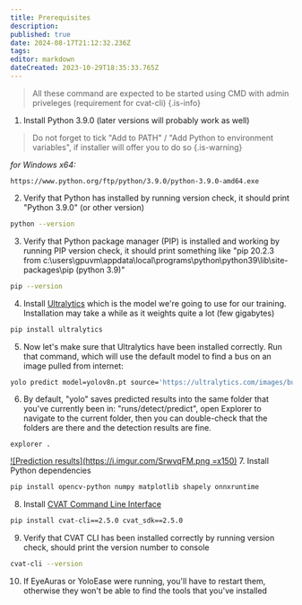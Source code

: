```yaml
---
title: Prerequisites
description: 
published: true
date: 2024-08-17T21:12:32.236Z
tags: 
editor: markdown
dateCreated: 2023-10-29T18:35:33.765Z
---
```


> All these command are expected to be started using CMD with admin priveleges (requirement for cvat-cli)
{.is-info}

1. Install Python 3.9.0 (later versions will probably work as well)
> Do not forget to tick "Add to PATH" / "Add Python to environment variables", if installer will offer you to do so
{.is-warning}

*for Windows x64:*
```
https://www.python.org/ftp/python/3.9.0/python-3.9.0-amd64.exe
```

2. Verify that Python has installed by running version check, it should print "Python 3.9.0" (or other version)
```bash
python --version
```
3. Verify that Python package manager (PIP) is installed and working by running PIP version check, it should print something like "pip 20.2.3 from c:\users\gpuvm\appdata\local\programs\python\python39\lib\site-packages\pip (python 3.9)"
```bash
pip --version
```
4. Install [Ultralytics](https://github.com/ultralytics/ultralytics) which is the model we're going to use for our training. Installation may take a while as it weights quite a lot (few gigabytes)
```bash
pip install ultralytics
```
5. Now let's make sure that Ultralytics have been installed correctly. Run that command, which will use the default model to find a bus on an image pulled from internet:
```bash
yolo predict model=yolov8n.pt source='https://ultralytics.com/images/bus.jpg'
```
6. By default, "yolo" saves predicted results into the same folder that you've currently been in: "runs/detect/predict", open Explorer to navigate to the current folder, then you can double-check that the folders are there and the detection results are fine.
```
explorer .
```
[![Prediction results](https://i.imgur.com/SrwvqFM.png =x150)](https://i.imgur.com/SrwvqFM.png)
7. Install Python dependencies
```bash
pip install opencv-python numpy matplotlib shapely onnxruntime
```
8. Install [CVAT Command Line Interface](https://opencv.github.io/cvat/docs/api_sdk/cli/) 
```bash
pip install cvat-cli==2.5.0 cvat_sdk==2.5.0
```
9. Verify that CVAT CLI has been installed correctly by running version check, should print the version number to console
```bash
cvat-cli --version
```
10. If EyeAuras or YoloEase were running, you'll have to restart them, otherwise they won't be able to find the tools that you've installed
